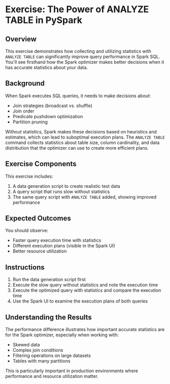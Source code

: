 # Exercise: The Power of ANALYZE TABLE in PySpark

## Overview

This exercise demonstrates how collecting and utilizing statistics with `ANALYZE TABLE` can significantly improve query performance in Spark SQL. You'll see firsthand how the Spark optimizer makes better decisions when it has accurate statistics about your data.

## Background

When Spark executes SQL queries, it needs to make decisions about:
- Join strategies (broadcast vs. shuffle)
- Join order 
- Predicate pushdown optimization
- Partition pruning

Without statistics, Spark makes these decisions based on heuristics and estimates, which can lead to suboptimal execution plans. The `ANALYZE TABLE` command collects statistics about table size, column cardinality, and data distribution that the optimizer can use to create more efficient plans.

## Exercise Components

This exercise includes:
1. A data generation script to create realistic test data
2. A query script that runs slow without statistics
3. The same query script with `ANALYZE TABLE` added, showing improved performance

## Expected Outcomes

You should observe:
- Faster query execution time with statistics
- Different execution plans (visible in the Spark UI)
- Better resource utilization

## Instructions

1. Run the data generation script first
2. Execute the slow query without statistics and note the execution time
3. Execute the optimized query with statistics and compare the execution time
4. Use the Spark UI to examine the execution plans of both queries

## Understanding the Results

The performance difference illustrates how important accurate statistics are for the Spark optimizer, especially when working with:
- Skewed data
- Complex join conditions
- Filtering operations on large datasets
- Tables with many partitions

This is particularly important in production environments where performance and resource utilization matter.
